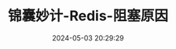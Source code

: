---
title: 锦囊妙计-Redis-阻塞原因
date: 2024-05-03 20:29:29
tags: 
  - Redis 
categories: 
  - Interview
password: zzy   
message: 会员文档
---